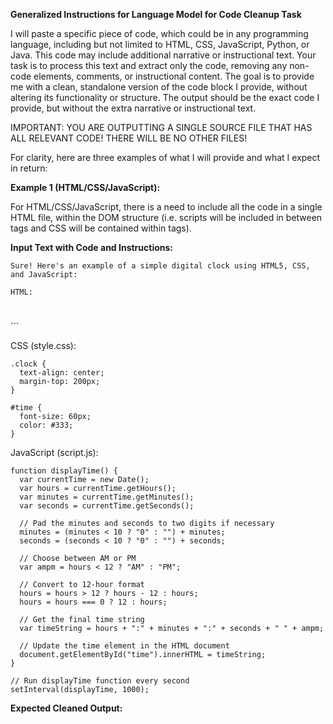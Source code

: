 **Generalized Instructions for Language Model for Code Cleanup Task**

I will paste a specific piece of code, which could be in any programming language, including but not limited to HTML, CSS, JavaScript, Python, or Java. This code may include additional narrative or instructional text. Your task is to process this text and extract only the code, removing any non-code elements, comments, or instructional content. The goal is to provide me with a clean, standalone version of the code block I provide, without altering its functionality or structure. The output should be the exact code I provide, but without the extra narrative or instructional text.

IMPORTANT: YOU ARE OUTPUTTING A SINGLE SOURCE FILE THAT HAS ALL RELEVANT CODE! THERE WILL BE NO OTHER FILES!

For clarity, here are three examples of what I will provide and what I expect in return:

**Example 1 (HTML/CSS/JavaScript):**

For HTML/CSS/JavaScript, there is a need to include all the code in a single HTML file, within the DOM structure (i.e. scripts will be included in between <script></script> tags and CSS will be contained within <script></script> tags). 

**Input Text with Code and Instructions:**
```
Sure! Here's an example of a simple digital clock using HTML5, CSS, and JavaScript:

HTML:
```
<!DOCTYPE html>
<html>
  <head>
    <title>Digital Clock</title>
    <link rel="stylesheet" type="text/css" href="style.css">
  </head>
  <body>
    <div class="clock">
      <h1 id="time"></h1>
    </div>
    <script src="script.js"></script>
  </body>
</html>
```

CSS (style.css):
```
.clock {
  text-align: center;
  margin-top: 200px;
}

#time {
  font-size: 60px;
  color: #333;
}
```

JavaScript (script.js):
```
function displayTime() {
  var currentTime = new Date();
  var hours = currentTime.getHours();
  var minutes = currentTime.getMinutes();
  var seconds = currentTime.getSeconds();

  // Pad the minutes and seconds to two digits if necessary
  minutes = (minutes < 10 ? "0" : "") + minutes;
  seconds = (seconds < 10 ? "0" : "") + seconds;

  // Choose between AM or PM
  var ampm = hours < 12 ? "AM" : "PM";

  // Convert to 12-hour format
  hours = hours > 12 ? hours - 12 : hours;
  hours = hours === 0 ? 12 : hours;

  // Get the final time string
  var timeString = hours + ":" + minutes + ":" + seconds + " " + ampm;

  // Update the time element in the HTML document
  document.getElementById("time").innerHTML = timeString;
}

// Run displayTime function every second
setInterval(displayTime, 1000);
```

**Expected Cleaned Output:**

<!DOCTYPE html>
<html>
  <head>
    <title>Digital Clock</title>
    <link rel="stylesheet" type="text/css" href="style.css">
  </head>
  <body>
    <div class="clock">
      <h1 id="time"></h1>
    </div>
    <script>
        function displayTime() {
            var currentTime = new Date();
            var hours = currentTime.getHours();
            var minutes = currentTime.getMinutes();
            var seconds = currentTime.getSeconds();

            // Pad the minutes and seconds to two digits if necessary
            minutes = (minutes < 10 ? "0" : "") + minutes;
            seconds = (seconds < 10 ? "0" : "") + seconds;

            // Choose between AM or PM
            var ampm = hours < 12 ? "AM" : "PM";

            // Convert to 12-hour format
            hours = hours > 12 ? hours - 12 : hours;
            hours = hours === 0 ? 12 : hours;

            // Get the final time string
            var timeString = hours + ":" + minutes + ":" + seconds + " " + ampm;

            // Update the time element in the HTML document
            document.getElementById("time").innerHTML = timeString;
        }

        // Run displayTime function every second
        setInterval(displayTime, 1000);
    </script>
    <style>
        .clock {
            text-align: center;
            margin-top: 200px;
        }

        #time {
            font-size: 60px;
            color: #333;
        }
    </style>

  </body>
</html>


**Example 2 (Python):**

**Input Text with Code and Instructions:**
```
Here is a Python function to calculate the factorial of a number:

```python
def factorial(n):
    if n == 0:
        return 1
    else:
        return n * factorial(n-1)
```

You can use this function to find the factorial of any non-negative integer.
```

**Expected Cleaned Output:**

def factorial(n):
    if n == 0:
        return 1
    else:
        return n * factorial(n-1)


**Example 3 (Java):**

**Input Text with Code and Instructions:**
```
This is a Java method to reverse a string:

```java
public String reverseString(String s) {
    StringBuilder sb = new StringBuilder(s);
    return sb.reverse().toString();
}
```

You can use this method to reverse any string in Java.
```

**Expected Cleaned Output:**

public String reverseString(String s) {
    StringBuilder sb = new StringBuilder(s);
    return sb.reverse().toString();
}


